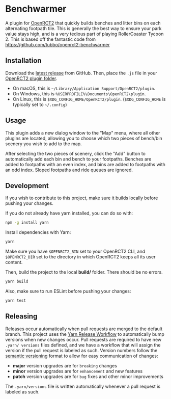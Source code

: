 # Benchwarmer

A plugin for [OpenRCT2][] that quickly builds benches and litter bins on
each alternating footpath tile. This is generally the best way to ensure
your park value stays high, and is a very tedious part of playing
RollerCoaster Tycoon 2.
This is based off the fantastic code from https://github.com/tubbo/openrct2-benchwarmer

## Installation

Download the [latest release][] from GitHub. Then, place the `.js` file
in your [OpenRCT2 plugin folder][].

- On macOS, this is `~/Library/Application Support/OpenRCT2/plugin`.
- On Windows, this is `%USERPROFILE%\Documents\OpenRCT2\plugin`.
- On Linux, this is `$XDG_CONFIG_HOME/OpenRCT2/plugin`.
  (`$XDG_CONFIG_HOME` is typically set to `~/.config`)

## Usage

This plugin adds a new dialog window to the "Map" menu, where all other
plugins are located, allowing you to choose which two pieces of
bench/bin scenery you wish to add to the map.

After selecting the two pieces of scenery, click the "Add" button to
automatically add each bin and bench to your footpaths. Benches are
added to footpaths with an even index, and bins are added to footpaths
with an odd index. Sloped footpaths and ride queues are ignored.

## Development

If you wish to contribute to this project, make sure it builds locally
before pushing your changes.

If you do not already have yarn installed, you can do so with:

```bash
npm -g install yarn
```

Install dependencies with Yarn:

```bash
yarn
```

Make sure you have `$OPENRCT2_BIN` set to your OpenRCT2 CLI, and
`$OPENRCT2_DIR` set to the directory in which OpenRCT2 keeps all its
user content.

Then, build the project to the local **build/** folder. There should be
no errors.

```bash
yarn build
```

Also, make sure to run ESLint before pushing your changes:

```bash
yarn test
```

## Releasing

Releases occur automatically when pull requests are merged to the default
branch. This project uses the [Yarn Release Workflow][] to automatically bump
versions when new changes occur. Pull requests are required to have new `.yarn/ versions` files defined, and we have a workflow that will assign the version
if the pull request is labeled as such. Version numbers follow the [semantic
versioning][] format to allow for easy communication of changes:

- **major** version upgrades are for `breaking` changes
- **minor** version upgrades are for `enhancement` and new features
- **patch** version upgrades are for `bug` fixes and other minor improvements

The `.yarn/versions` file is written automatically whenever a pull request is
labeled as such.

[latest release]: https://github.com/tubbo/openrct2-benchwarmer/releases
[openrct2]: https://openrct2.org/
[openrct2 plugin folder]: https://www.pcgamingwiki.com/wiki/OpenRCT2#Configuration_file.28s.29_location
[yarn release workflow]: https://yarnpkg.com/features/release-workflow
[semantic versioning]: https://semver.org
